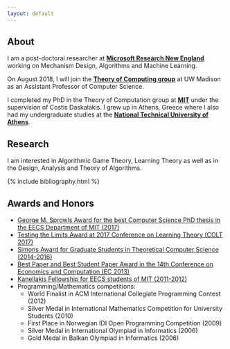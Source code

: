 ```yaml
---
layout: default
---
```

## About

I am a post-doctoral researcher at **[Microsoft Research New England](https://www.microsoft.com/en-us/research/people/chtzamos/)** working on Mechanism Design, Algorithms and Machine Learning.

On August 2018, I will join the **[Theory of Computing group](http://research.cs.wisc.edu/areas/theory/)** at UW Madison as an Assistant Professor of Computer Science. 

I completed my PhD in the Theory of Computation group at **[MIT](http://www.mit.edu/)** under the supervision of Costis Daskalakis. I grew up in Athens, Greece where I also had my undergraduate studies at the **[National Technical University of Athens](http://www.ntua.gr)**.

## Research

I am interested in Algorithmic Game Theory, Learning Theory as well as in the Design, Analysis and Theory of Algorithms.

{% include bibliography.html %}

## Awards and Honors
*   [George M. Sprowls Award for the best Computer Science PhD thesis in the EECS Department of MIT (2017)](https://www.eecs.mit.edu/news-events/announcements/eecs-presents-awards-outstanding-phd-and-sm-theses-0)
*   [Testing the Limits Award at 2017 Conference on Learning Theory (COLT 2017)](http://www.learningtheory.org/colt2017/)
*   [Simons Award for Graduate Students in Theoretical Computer Science (2014-2016)](https://www.simonsfoundation.org/funding/funding-opportunities/mathematics-physical-sciences/simons-award-for-graduate-students-in-theoretical-computer-science/2014-awardees/)
*   [Best Paper and Best Student Paper Award in the 14th Conference on Economics and Computation (EC 2013)](http://www.sigecom.org/awards.html)
*   [Kanellakis Fellowship for EECS students of MIT (2011-2012)](https://www.eecs.mit.edu/academics-admissions/graduate-program/eecs-graduate-student-fellowship-awards-news/kanellakis)
*   Programming/Mathematics competitions:
    *   World Finalist in ACM International Collegiate Programming Contest (2012)
    *   Silver Medal in International Mathematics Competition for University Students (2010)
    *   First Place in Norwegian IDI Open Programming Competition (2009)
    *   Silver Medal in International Olympiad in Informatics (2006)
    *   Gold Medal in Balkan Olympiad in Informatics (2006)
  
